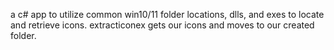 a c# app to utilize common win10/11 folder locations, dlls, and exes to locate and retrieve icons. 
extracticonex gets our icons and moves to our created folder.
